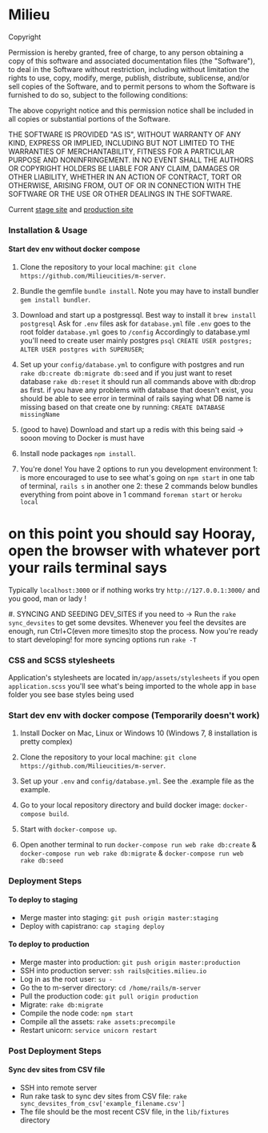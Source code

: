# Milieu

Copyright <YEAR> <COPYRIGHT HOLDER>

Permission is hereby granted, free of charge, to any person obtaining a copy of this software and associated documentation files (the "Software"), to deal in the Software without restriction, including without limitation the rights to use, copy, modify, merge, publish, distribute, sublicense, and/or sell copies of the Software, and to permit persons to whom the Software is furnished to do so, subject to the following conditions:

The above copyright notice and this permission notice shall be included in all copies or substantial portions of the Software.

THE SOFTWARE IS PROVIDED "AS IS", WITHOUT WARRANTY OF ANY KIND, EXPRESS OR IMPLIED, INCLUDING BUT NOT LIMITED TO THE WARRANTIES OF MERCHANTABILITY, FITNESS FOR A PARTICULAR PURPOSE AND NONINFRINGEMENT. IN NO EVENT SHALL THE AUTHORS OR COPYRIGHT HOLDERS BE LIABLE FOR ANY CLAIM, DAMAGES OR OTHER LIABILITY, WHETHER IN AN ACTION OF CONTRACT, TORT OR OTHERWISE, ARISING FROM, OUT OF OR IN CONNECTION WITH THE SOFTWARE OR THE USE OR OTHER DEALINGS IN THE SOFTWARE.

Current [stage site](http://test.milieu.io/?page=0&latitude=43.544476130796994&longitude=-80.25039908384068&zoom=11.5) and [production site](https://cities.milieu.io)

### Installation & Usage
#### Start dev env without docker compose

1. Clone the repository to your local machine: `git clone https://github.com/Milieucities/m-server`.

2. Bundle the gemfile `bundle install`. Note you may have to install bundler `gem install bundler`.

3. Download and start up a postgressql. Best way to install it `brew install postgresql`
Ask for `.env` files ask for `database.yml` file
`.env` goes to the root folder
`database.yml` goes to `/config`
Accordingly to database.yml you'll need to create user mainly postgres
`psql`
`CREATE USER postgres;`
`ALTER USER postgres with SUPERUSER`;

4. Set up your `config/database.yml`
to configure with postgres and run `rake db:create db:migrate db:seed` and if you just want to reset database `rake db:reset` it should run all commands above with db:drop as first.
if you have any problems with database that doesn't exist, you should be able to see error in terminal of rails saying what DB name is missing
based on that create one by running: `CREATE DATABASE missingName`

5. (good to have) Download and start up a redis
with this being said -> sooon moving to Docker is must have

5. Install node packages `npm install`.

6. You're done! You have 2 options to run you development environment
1: is more encouraged to use to see what's going on
`npm start` in one tab of terminal, `rails s` in another one
2: these 2 commands below bundles everything from point above in  1 command
`foreman start` or `heroku local`

# on this point you should say Hooray, open the browser with whatever port your rails terminal says
Typically `localhost:3000` or if nothing works try `http://127.0.0.1:3000/`
and you good, man or lady !

#. SYNCING AND SEEDING DEV_SITES if you need to ->
Run the `rake sync_devsites` to get some devsites. Whenever you feel the devsites are enough,
run Ctrl+C(even more times)to stop the process.  Now you're ready to start developing!
for more syncing options run `rake -T`

### CSS and SCSS stylesheets
Application's stylesheets are located in`/app/assets/stylesheets`
if you open `application.scss` you'll see what's being imported to the whole app  in `base` folder you see base styles being used

### Start dev env with docker compose (Temporarily doesn't work)

1. Install Docker on Mac, Linux or Windows 10 (Windows 7, 8 installation is pretty complex)

2. Clone the repository to your local machine: `git clone https://github.com/Milieucities/m-server`.

3. Set up your `.env` and `config/database.yml`. See the .example file as the example.

4. Go to your local repository directory and build docker image: `docker-compose build`.

5. Start with `docker-compose up`.

6. Open another terminal to run `docker-compose run web rake db:create` & `docker-compose run web rake db:migrate` & `docker-compose run web rake db:seed`

### Deployment Steps

#### To deploy to staging

- Merge master into staging: `git push origin master:staging`
- Deploy with capistrano: `cap staging deploy`

#### To deploy to production

- Merge master into production: `git push origin master:production`
- SSH into production server: `ssh rails@cities.milieu.io`
- Log in as the root user: `su -`
- Go the to m-server directory: `cd /home/rails/m-server`
- Pull the production code: `git pull origin production`
- Migrate: `rake db:migrate`
- Compile the node code: `npm start`
- Compile all the assets: `rake assets:precompile`
- Restart unicorn: `service unicorn restart`

### Post Deployment Steps

#### Sync dev sites from CSV file
- SSH into remote server
- Run rake task to sync dev sites from CSV file: `rake sync_devsites_from_csv['example_filename.csv']`
- The file should be the most recent CSV file, in the `lib/fixtures` directory
